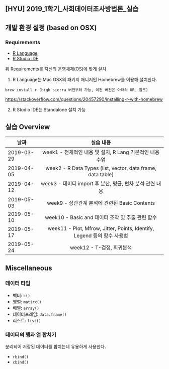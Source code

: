 ## [HYU] 2019_1학기_사회데이터조사방법론_실습

## 개발 환경 설정 (based on OSX)
### Requirements
- [R Language](https://www.r-project.org/)
- [R Studio IDE](https://www.rstudio.com/products/rstudio/download/)

위 Requirements를 자신의 운영체제(OS)에 맞게 설치

1. R Language는 Mac OSX의 패키지 매니저인 Homebrew를 이용해 설치한다.
```
brew install r (high sierra 버전부터 가능, 이전 버전은 아래의 URL 참조)
```
https://stackoverflow.com/questions/20457290/installing-r-with-homebrew

2. R Studio IDE는 Standalone 설치 가능

## 실습 Overview
| 날짜   |      실습 내용      |
|----------|:-------------:|
| 2019-03-29 | week1 - 전체적인 내용 및 설치, R Lang 기본적인 내용 수업 |
| 2019-04-05 | week2 - R Data Types (list, vector, data frame, data table) |
| 2019-04-12 | week3 - 데이터 import 후 분산, 평균, 편차 분석 관련 내용 |
| 2019-05-03 | week9 - 상관관계 분석에 관련된 Basic Contents |
| 2019-05-10 | week10 - Basic and 데이터 조작 및 추출 관련 함수 |
| 2019-05-17 | week11 - Plot, Mfrow, Jitter, Points, Identify, Legend 등의 함수 사용법 |
| 2019-05-24 | week12 - T-검정, 회귀분석 |

## Miscellaneous

### 데이터 타입
- 벡터: `c()`
- 행렬: `matirx()`
- 배열: `array()`
- 데이터프레임: `data.frame()`
- 리스트: `list()`

### 데이터의 행과 열 합치기
분리되어 저장된 데이터를 합치는데 유용하게 사용한다.
- `rbind()`
- `cbind()`
